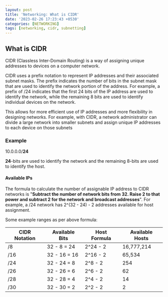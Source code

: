 ```yaml
---
layout: post
title: 'Networking: What is CIDR'
date: '2023-02-26 17:23:43 +0530'
categories: [NETWORKING]
tags: [networking, cidr, subnetting]
---
```


## What is CIDR

CIDR (Classless Inter-Domain Routing) is a way of assigning unique addresses to devices on a computer network.

CIDR uses a prefix notation to represent IP addresses and their associated subnet masks. The prefix indicates the number of bits in the subnet mask that are used to identify the network portion of the address. For example, a prefix of /24 indicates that the first 24 bits of the IP address are used to identify the network, while the remaining 8 bits are used to identify individual devices on the network. 

This allows for more efficient use of IP addresses and more flexibility in designing networks. For example, with CIDR, a network administrator can divide a large network into smaller subnets and assign unique IP addresses to each device on those subnets

### Example

10.0.0.0/**24**

**24**-bits are used to identify the network and the remaining 8-bits are used to identify the host.

#### Available IPs

The formula to calculate the number of assignable IP address to CIDR networks is "**Subtract the number of network bits from 32. Raise 2 to that power and subtract 2 for the network and broadcast addresses**". For example, a /24 network has 2^(32 - 24) - 2 addresses available for host assignment.

Some example ranges as per above formula:

| CIDR Notation | Available Bits | Host Formula | Available Hosts |
| ------------- | -------------- | ------------ | --------------- |
| /8            | 32 - 8 = 24    | 2^24 - 2     | 16,777,214      |
| /16           | 32 - 16 = 16   | 2^16 - 2     | 65,534          |
| /24           | 32 - 24 = 8    | 2^8 - 2      | 254             |
| /26           | 32 - 26 = 6    | 2^6 - 2      | 62              |
| /28           | 32 - 28 = 4    | 2^4 - 2      | 14              |
| /30           | 32 - 30 = 2    | 2^2 - 2      | 2               |

